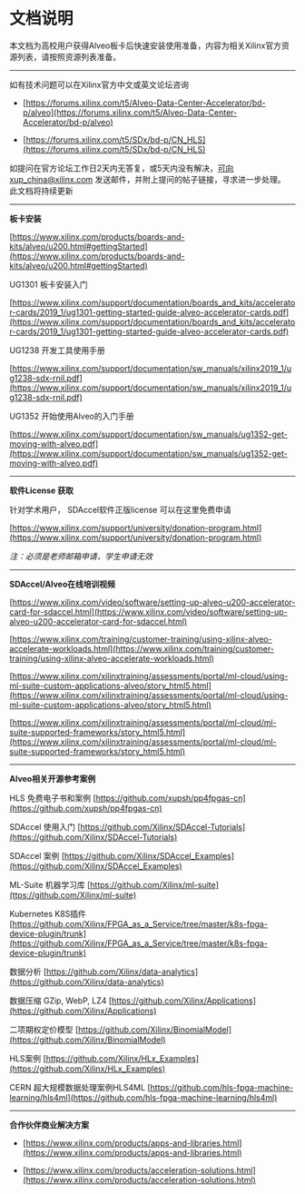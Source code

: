 # 文档说明 #
本文档为高校用户获得Alveo板卡后快速安装使用准备，内容为相关Xilinx官方资源列表，请按照资源列表准备。


----------
如有技术问题可以在Xilinx官方中文或英文论坛咨询


- [https://forums.xilinx.com/t5/Alveo-Data-Center-Accelerator/bd-p/alveo](https://forums.xilinx.com/t5/Alveo-Data-Center-Accelerator/bd-p/alveo)


- [https://forums.xilinx.com/t5/SDx/bd-p/CN_HLS](https://forums.xilinx.com/t5/SDx/bd-p/CN_HLS)


如提问在官方论坛工作日2天内无答复，或5天内没有解决，可向xup_china@xilinx.com 发送邮件，并附上提问的帖子链接，寻求进一步处理。
此文档将持续更新

----------

**板卡安装**

[https://www.xilinx.com/products/boards-and-kits/alveo/u200.html#gettingStarted](https://www.xilinx.com/products/boards-and-kits/alveo/u200.html#gettingStarted)

UG1301 板卡安装入门

[https://www.xilinx.com/support/documentation/boards_and_kits/accelerator-cards/2019_1/ug1301-getting-started-guide-alveo-accelerator-cards.pdf](https://www.xilinx.com/support/documentation/boards_and_kits/accelerator-cards/2019_1/ug1301-getting-started-guide-alveo-accelerator-cards.pdf)

UG1238 开发工具使用手册

[https://www.xilinx.com/support/documentation/sw_manuals/xilinx2019_1/ug1238-sdx-rnil.pdf](https://www.xilinx.com/support/documentation/sw_manuals/xilinx2019_1/ug1238-sdx-rnil.pdf)

UG1352 开始使用Alveo的入门手册

[https://www.xilinx.com/support/documentation/sw_manuals/ug1352-get-moving-with-alveo.pdf](https://www.xilinx.com/support/documentation/sw_manuals/ug1352-get-moving-with-alveo.pdf)

----------

**软件License 获取**

针对学术用户， SDAccel软件正版license 可以在这里免费申请

[https://www.xilinx.com/support/university/donation-program.html](https://www.xilinx.com/support/university/donation-program.html)

*注：必须是老师邮箱申请，学生申请无效*

----------

**SDAccel/Alveo在线培训视频**

[https://www.xilinx.com/video/software/setting-up-alveo-u200-accelerator-card-for-sdaccel.html](https://www.xilinx.com/video/software/setting-up-alveo-u200-accelerator-card-for-sdaccel.html)

[https://www.xilinx.com/training/customer-training/using-xilinx-alveo-accelerate-workloads.html](https://www.xilinx.com/training/customer-training/using-xilinx-alveo-accelerate-workloads.html)

[https://www.xilinx.com/xilinxtraining/assessments/portal/ml-cloud/using-ml-suite-custom-applications-alveo/story_html5.html](https://www.xilinx.com/xilinxtraining/assessments/portal/ml-cloud/using-ml-suite-custom-applications-alveo/story_html5.html)

[https://www.xilinx.com/xilinxtraining/assessments/portal/ml-cloud/ml-suite-supported-frameworks/story_html5.html](https://www.xilinx.com/xilinxtraining/assessments/portal/ml-cloud/ml-suite-supported-frameworks/story_html5.html)

----------

**Alveo相关开源参考案例**

HLS 免费电子书和案例
[https://github.com/xupsh/pp4fpgas-cn](https://github.com/xupsh/pp4fpgas-cn)

SDAccel 使用入门
[https://github.com/Xilinx/SDAccel-Tutorials](https://github.com/Xilinx/SDAccel-Tutorials)

SDAccel 案例
[https://github.com/Xilinx/SDAccel_Examples](https://github.com/Xilinx/SDAccel_Examples)

ML-Suite 机器学习库
[https://github.com/Xilinx/ml-suite](ttps://github.com/Xilinx/ml-suite)

Kubernetes K8S插件
[https://github.com/Xilinx/FPGA_as_a_Service/tree/master/k8s-fpga-device-plugin/trunk](https://github.com/Xilinx/FPGA_as_a_Service/tree/master/k8s-fpga-device-plugin/trunk)

数据分析
[https://github.com/Xilinx/data-analytics](https://github.com/Xilinx/data-analytics)

数据压缩 GZip, WebP, LZ4
[https://github.com/Xilinx/Applications](https://github.com/Xilinx/Applications)

二项期权定价模型
[https://github.com/Xilinx/BinomialModel](https://github.com/Xilinx/BinomialModel)

HLS案例
[https://github.com/Xilinx/HLx_Examples](https://github.com/Xilinx/HLx_Examples)

CERN 超大规模数据处理案例HLS4ML 
[https://github.com/hls-fpga-machine-learning/hls4ml](https://github.com/hls-fpga-machine-learning/hls4ml)

----------

**合作伙伴商业解决方案**

- [https://www.xilinx.com/products/apps-and-libraries.html](https://www.xilinx.com/products/apps-and-libraries.html)

- [https://www.xilinx.com/products/acceleration-solutions.html](https://www.xilinx.com/products/acceleration-solutions.html)
